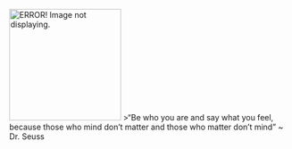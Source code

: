 <img src="https://github.com/user-attachments/assets/89408d43-c146-41eb-a9a2-40af109c9145" width="200" height="200" alt="ERROR! Image not displaying."/> >“Be who you are and say what you feel, because those who mind don’t matter and those who matter don’t mind” ~ Dr. Seuss

